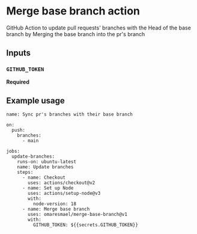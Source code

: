 # Merge base branch action

GitHub Action to update pull requests' branches with the Head of the base branch by Merging the base branch into the pr's branch

## Inputs

### `GITHUB_TOKEN`

**Required**
## Example usage

```YML
name: Sync pr's branches with their base branch

on:
  push:
    branches:
      - main

jobs:
  update-branches:
    runs-on: ubuntu-latest
    name: Update branches
    steps:
      - name: Checkout
        uses: actions/checkout@v2
      - name: Set up Node
        uses: actions/setup-node@v3
        with:
          node-version: 18
      - name: Merge base branch
        uses: omaresmael/merge-base-branch@v1
        with:
          GITHUB_TOKEN: ${{secrets.GITHUB_TOKEN}}
```
